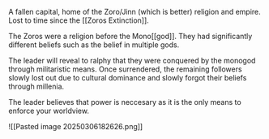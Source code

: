 A fallen capital, home of the Zoro/Jinn (which is better) religion and empire. Lost to time since the [[Zoros Extinction]].

The Zoros were a religion before the Mono[[god]]. They had significantly different beliefs such as the belief in multiple gods. 

The leader will reveal to ralphy that they were conquered by the monogod through militaristic means. Once surrendered, the remaining followers slowly lost out due to cultural dominance and slowly forgot their beliefs through millenia.

The leader believes that power is neccesary as it is the only means to enforce your worldview.

![[Pasted image 20250306182626.png]]